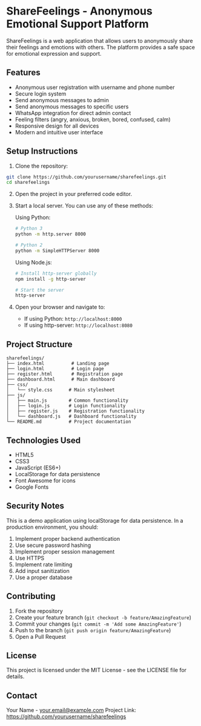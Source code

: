 # ShareFeelings - Anonymous Emotional Support Platform

ShareFeelings is a web application that allows users to anonymously share their feelings and emotions with others. The platform provides a safe space for emotional expression and support.

## Features

- Anonymous user registration with username and phone number
- Secure login system
- Send anonymous messages to admin
- Send anonymous messages to specific users
- WhatsApp integration for direct admin contact
- Feeling filters (angry, anxious, broken, bored, confused, calm)
- Responsive design for all devices
- Modern and intuitive user interface

## Setup Instructions

1. Clone the repository:
```bash
git clone https://github.com/yourusername/sharefeelings.git
cd sharefeelings
```

2. Open the project in your preferred code editor.

3. Start a local server. You can use any of these methods:

   Using Python:
   ```bash
   # Python 3
   python -m http.server 8000
   
   # Python 2
   python -m SimpleHTTPServer 8000
   ```

   Using Node.js:
   ```bash
   # Install http-server globally
   npm install -g http-server
   
   # Start the server
   http-server
   ```

4. Open your browser and navigate to:
   - If using Python: `http://localhost:8000`
   - If using http-server: `http://localhost:8080`

## Project Structure

```
sharefeelings/
├── index.html          # Landing page
├── login.html          # Login page
├── register.html       # Registration page
├── dashboard.html      # Main dashboard
├── css/
│   └── style.css      # Main stylesheet
├── js/
│   ├── main.js        # Common functionality
│   ├── login.js       # Login functionality
│   ├── register.js    # Registration functionality
│   └── dashboard.js   # Dashboard functionality
└── README.md          # Project documentation
```

## Technologies Used

- HTML5
- CSS3
- JavaScript (ES6+)
- LocalStorage for data persistence
- Font Awesome for icons
- Google Fonts

## Security Notes

This is a demo application using localStorage for data persistence. In a production environment, you should:

1. Implement proper backend authentication
2. Use secure password hashing
3. Implement proper session management
4. Use HTTPS
5. Implement rate limiting
6. Add input sanitization
7. Use a proper database

## Contributing

1. Fork the repository
2. Create your feature branch (`git checkout -b feature/AmazingFeature`)
3. Commit your changes (`git commit -m 'Add some AmazingFeature'`)
4. Push to the branch (`git push origin feature/AmazingFeature`)
5. Open a Pull Request

## License

This project is licensed under the MIT License - see the LICENSE file for details.

## Contact

Your Name - your.email@example.com
Project Link: https://github.com/yourusername/sharefeelings 